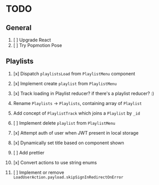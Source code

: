 # TODO

## General

1. [ ] Upgrade React
1. [ ] Try Popmotion Pose

## Playlists

1. [x] Dispatch `playlistsLoad` from `PlaylistMenu` component
1. [x] Implement create `playlist` from `PlaylistMenu`
  1. [x] Track loading in Playlist reducer? if there's a playlist reducer? :)
  
1. Rename `Playlists` -> `Playlists`, containing array of `Playlist`
1. Add concept of `PlaylistTrack` which joins a `Playlist` by `_id`

1. [ ] Implement delete `playlist` from `PlaylistMenu`
1. [x] Attempt auth of user when JWT present in local storage
1. [x] Dynamically set title based on component shown
1. [ ] Add prettier
1. [x] Convert actions to use string enums
1. [ ] Implement or remove `LoadUserAction.payload.skipSignInRedirectOnError`
